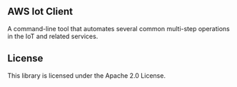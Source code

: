 ## AWS Iot Client

A command-line tool that automates several common multi-step operations in the IoT and related services.

## License

This library is licensed under the Apache 2.0 License. 
